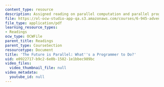 ```yaml
---
content_type: resource
description: Assigned reading on parallel computation and parallel programming.
file: https://ol-ocw-studio-app-qa.s3.amazonaws.com/courses/6-945-adventures-in-advanced-symbolic-programming-spring-2009/e0922717b9c26e0b15821e1bbec989bc_MIT6_945s09_read02_parallel.pdf
file_type: application/pdf
learning_resource_types:
- Readings
ocw_type: OCWFile
parent_title: Readings
parent_type: CourseSection
resourcetype: Document
title: 'The Future is Parallel: What''s a Programmer to Do?'
uid: e0922717-b9c2-6e0b-1582-1e1bbec989bc
video_files:
  video_thumbnail_file: null
video_metadata:
  youtube_id: null
---
```

